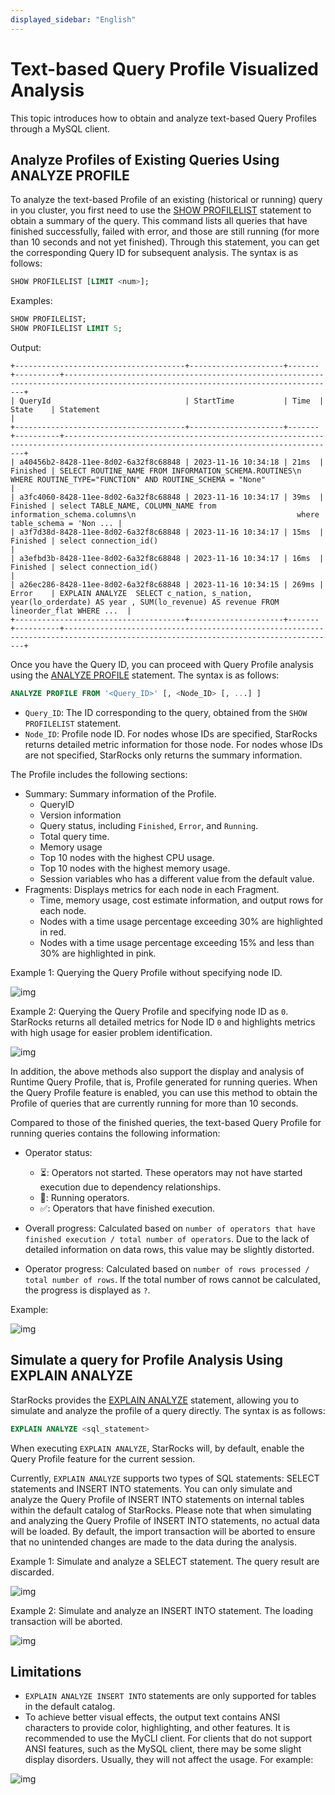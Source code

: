 ```yaml
---
displayed_sidebar: "English"
---
```


# Text-based Query Profile Visualized Analysis

This topic introduces how to obtain and analyze text-based Query Profiles through a MySQL client.

## Analyze Profiles of Existing Queries Using ANALYZE PROFILE

To analyze the text-based Profile of an existing (historical or running) query in you cluster, you first need to use the [SHOW PROFILELIST](../sql-reference/sql-statements/Administration/SHOW_PROFILELIST.md) statement to obtain a summary of the query. This command lists all queries that have finished successfully, failed with error, and those are still running (for more than 10 seconds and not yet finished). Through this statement, you can get the corresponding Query ID for subsequent analysis. The syntax is as follows:

```SQL
SHOW PROFILELIST [LIMIT <num>];
```

Examples:

```SQL
SHOW PROFILELIST;
SHOW PROFILELIST LIMIT 5;
```

Output:

```plaintext
+--------------------------------------+---------------------+-------+----------+-----------------------------------------------------------------------------------------------------------------------------------+
| QueryId                              | StartTime           | Time  | State    | Statement                                                                                                                         |
+--------------------------------------+---------------------+-------+----------+-----------------------------------------------------------------------------------------------------------------------------------+
| a40456b2-8428-11ee-8d02-6a32f8c68848 | 2023-11-16 10:34:18 | 21ms  | Finished | SELECT ROUTINE_NAME FROM INFORMATION_SCHEMA.ROUTINES\n    WHERE ROUTINE_TYPE="FUNCTION" AND ROUTINE_SCHEMA = "None"               |
| a3fc4060-8428-11ee-8d02-6a32f8c68848 | 2023-11-16 10:34:17 | 39ms  | Finished | select TABLE_NAME, COLUMN_NAME from information_schema.columns\n                                    where table_schema = 'Non ... |
| a3f7d38d-8428-11ee-8d02-6a32f8c68848 | 2023-11-16 10:34:17 | 15ms  | Finished | select connection_id()                                                                                                            |
| a3efbd3b-8428-11ee-8d02-6a32f8c68848 | 2023-11-16 10:34:17 | 16ms  | Finished | select connection_id()                                                                                                            |
| a26ec286-8428-11ee-8d02-6a32f8c68848 | 2023-11-16 10:34:15 | 269ms | Error    | EXPLAIN ANALYZE  SELECT c_nation, s_nation, year(lo_orderdate) AS year , SUM(lo_revenue) AS revenue FROM lineorder_flat WHERE ...  |
+--------------------------------------+---------------------+-------+----------+-----------------------------------------------------------------------------------------------------------------------------------+
```

Once you have the Query ID, you can proceed with Query Profile analysis using the [ANALYZE PROFILE](../sql-reference/sql-statements/Administration/ANALYZE_PROFILE.md) statement. The syntax is as follows:

```SQL
ANALYZE PROFILE FROM '<Query_ID>' [, <Node_ID> [, ...] ]
```

- `Query_ID`: The ID corresponding to the query, obtained from the `SHOW PROFILELIST` statement.
- `Node_ID`: Profile node ID. For nodes whose IDs are specified, StarRocks returns detailed metric information for those node. For nodes whose IDs are not specified, StarRocks only returns the summary information.

The Profile includes the following sections:

- Summary: Summary information of the Profile.
  - QueryID
  - Version information
  - Query status, including `Finished`, `Error`, and `Running`.
  - Total query time.
  - Memory usage
  - Top 10 nodes with the highest CPU usage.
  - Top 10 nodes with the highest memory usage.
  - Session variables who has a different value from the default value.
- Fragments: Displays metrics for each node in each Fragment.
  - Time, memory usage, cost estimate information, and output rows for each node.
  - Nodes with a time usage percentage exceeding 30% are highlighted in red.
  - Nodes with a time usage percentage exceeding 15% and less than 30% are highlighted in pink.

Example 1: Querying the Query Profile without specifying node ID.

![img](../_assets/Profile/text_based_profile_without_node_id.jpeg)

Example 2: Querying the Query Profile and specifying node ID as `0`. StarRocks returns all detailed metrics for Node ID `0` and highlights metrics with high usage for easier problem identification.

![img](../_assets/Profile/text_based_profile_with_node_id.jpeg)

In addition, the above methods also support the display and analysis of Runtime Query Profile, that is, Profile generated for running queries. When the Query Profile feature is enabled, you can use this method to obtain the Profile of queries that are currently running for more than 10 seconds.

Compared to those of the finished queries, the text-based Query Profile for running queries contains the following information:

- Operator status:
  - ⏳: Operators not started. These operators may not have started execution due to dependency relationships.
  - 🚀: Running operators.
  - ✅: Operators that have finished execution.

- Overall progress: Calculated based on `number of operators that have finished execution / total number of operators`. Due to the lack of detailed information on data rows, this value may be slightly distorted.

- Operator progress: Calculated based on `number of rows processed / total number of rows`. If the total number of rows cannot be calculated, the progress is displayed as `?`.

Example:

![img](../_assets/Profile/text_based_runtime_profile.jpeg)

## Simulate a query for Profile Analysis Using EXPLAIN ANALYZE

StarRocks provides the [EXPLAIN ANALYZE](../sql-reference/sql-statements/Administration/EXPLAIN_ANALYZE.md) statement, allowing you to simulate and analyze the profile of a query directly. The syntax is as follows:

```SQL
EXPLAIN ANALYZE <sql_statement>
```

When executing `EXPLAIN ANALYZE`, StarRocks will, by default, enable the Query Profile feature for the current session.

Currently, `EXPLAIN ANALYZE` supports two types of SQL statements: SELECT statements and INSERT INTO statements. You can only simulate and analyze the Query Profile of INSERT INTO statements on internal tables within the default catalog of StarRocks. Please note that when simulating and analyzing the Query Profile of INSERT INTO statements, no actual data will be loaded. By default, the import transaction will be aborted to ensure that no unintended changes are made to the data during the analysis.

Example 1: Simulate and analyze a SELECT statement. The query result are discarded.

![img](../_assets/Profile/text_based_explain_analyze_select.jpeg)

Example 2: Simulate and analyze an INSERT INTO statement. The loading transaction will be aborted.

![img](../_assets/Profile/text_based_explain_analyze_insert.jpeg)

## Limitations

- `EXPLAIN ANALYZE INSERT INTO` statements are only supported for tables in the default catalog.
- To achieve better visual effects, the output text contains ANSI characters to provide color, highlighting, and other features. It is recommended to use the MyCLI client. For clients that do not support ANSI features, such as the MySQL client, there may be some slight display disorders. Usually, they will not affect the usage. For example:

![img](../_assets/Profile/text_based_profile_not_aligned.jpeg)

